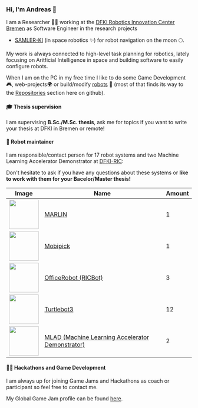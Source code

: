 ### Hi, I'm Andreas 👋

I am a Researcher 👨‍💻 working at the [DFKI Robotics Innovation Center Bremen](https://robotik.dfki-bremen.de/en/) as Software Engineer in the research projects
 * [SAMLER-KI](https://robotik.dfki-bremen.de/en/research/projects/samler-ki/) (in space robotics ✨) for robot navigation on the moon 🌕.

My work is always connected to high-level task planning for robotics, lately focusing on Aritficial Intelligence in space and building software to easily configure robots.

<!--
My interests are:
 * robots in space ✨
 * task and motion planning 🗺️
 * controling robot fleets over the internet 🌍
 * game development 🎮 (using game engines for robot simulation)
 * building robots 🤖
-->

When I am on the PC in my free time I like to do some Game Development🎮, web-projects🌍 or build/modify [robots](https://github.com/brean/my-robot-fleet) 🤖 (most of that finds its way to the [Repositories](https://github.com/brean?tab=repositories) section here on github).

#### 🎓 Thesis supervision

I am supervising **B.Sc./M.Sc. thesis**, ask me for topics if you want to write your thesis at DFKI in Bremen or remote!

#### 🤖 Robot maintainer
I am responsible/contact person for 17 robot systems and two Machine Learning Accelerator Demonstrator at [DFKI-RIC](https://robotik.dfki-bremen.de/en/):

Don't hesitate to ask if you have any questions about these systems or **like to work with them for your Bacelor/Master thesis!**

| Image | Name | Amount |
| -- | -- | -- |
| <img src="https://robotik.dfki-bremen.de/fileadmin/_processed_/0/f/csm_marlin_e15bef55b0.jpg" width="80" /> | [MARLIN](https://robotik.dfki-bremen.de/en/research/robot-systems/marlin) | 1 |
| <img src="https://robotik.dfki-bremen.de/fileadmin/_processed_/7/4/csm_20190401_HMI_mobipick_2_761c64338a.jpg" width="80" /> | [Mobipick](https://robotik.dfki-bremen.de/en/research/robot-systems/mobipick) | 1 |
| <img src="https://robotik.dfki-bremen.de/fileadmin/_processed_/e/f/csm_helloric_bots_ba979dd7ec.jpg" width="80" /> | [OfficeRobot (RICBot)](https://robotik.dfki-bremen.de/en/research/robot-systems/officerobot) | 3 |
| <img src="https://robotik.dfki-bremen.de/fileadmin/_processed_/d/a/csm_turtlebot03_fleet_9c00b83c74.jpg" width="80" /> | [Turtlebot3](https://robotik.dfki-bremen.de/en/research/robot-systems/turtlebot-3) | 12 |
| <img src="https://robotik.dfki-bremen.de/fileadmin/_processed_/2/8/csm_MLAD_f1891776f5.jpg" width="80" /> | [MLAD (Machine Learning Accelerator Demonstrator)](https://robotik.dfki-bremen.de/en/research/robot-systems/mlad) | 2 |

#### 👨‍💻 Hackathons and Game Development

I am always up for joining Game Jams and Hackathons as coach or participant so feel free to contact me.

My Global Game Jam profile can be found [here](https://globalgamejam.org/users/brean).

<!--
**brean/brean** is a ✨ _special_ ✨ repository because its `README.md` (this file) appears on your GitHub profile.

Here are some ideas to get you started:

- 🔭 I’m currently working on ...
- 🌱 I’m currently learning ...
- 👯 I’m looking to collaborate on ...
- 🤔 I’m looking for help with ...
- 💬 Ask me about ...
- 📫 How to reach me: ...
- 😄 Pronouns: ...
- ⚡ Fun fact: ...
-->

